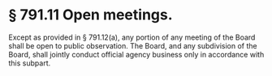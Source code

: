 # § 791.11   Open meetings.

Except as provided in § 791.12(a), any portion of any meeting of the Board shall be open to public observation. The Board, and any subdivision of the Board, shall jointly conduct official agency business only in accordance with this subpart. 




